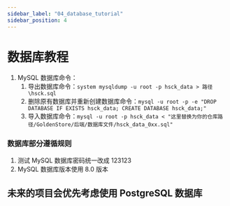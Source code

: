 ```yaml
---
sidebar_label: "04_database_tutorial"
sidebar_position: 4
---
```

# 数据库教程

1. MySQL 数据库命令：
   1. 导出数据库命令：`system mysqldump -u root -p hsck_data > 路径\hsck.sql`
   2. 删除原有数据库并重新创建数据库命令：`mysql -u root -p -e "DROP DATABASE IF EXISTS hsck_data; CREATE DATABASE hsck_data;"`
   3. 导入数据库命令：`mysql -u root -p hsck_data < "这里替换为你的仓库路径/GoldenStore/后端/数据库文件/hsck_data_0xx.sql"`

### 数据库部分遵循规则

1. 测试 MySQL 数据库密码统一改成 123123
2. MySQL 数据库版本使用 8.0 版本

## 未来的项目会优先考虑使用 PostgreSQL 数据库
